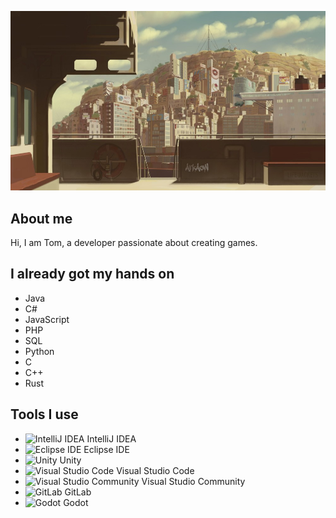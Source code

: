 ![alt text](https://github.com/ArkAow/ArkAow/blob/main/ImgLastmanProfileBanner.jpg?raw=true)

## About me
Hi, I am Tom, a developer passionate about creating games.
## I already got my hands on
  - Java
  - C#
  - JavaScript
  - PHP
  - SQL
  - Python
  - C
  - C++
  - Rust

## Tools I use
  - ![IntelliJ IDEA](lien_vers_icone_intellij_idea) IntelliJ IDEA
  - ![Eclipse IDE](lien_vers_icone_eclipse) Eclipse IDE
  - ![Unity](lien_vers_icone_unity) Unity
  - ![Visual Studio Code](lien_vers_icone_vscode) Visual Studio Code
  - ![Visual Studio Community](lien_vers_icone_vscommunity) Visual Studio Community
  - ![GitLab](lien_vers_icone_gitlab) GitLab
  - ![Godot](lien_vers_icone_godot) Godot
